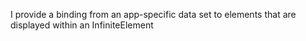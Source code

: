 I provide a binding from an app-specific data set to elements that are displayed within an InfiniteElement